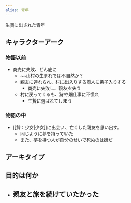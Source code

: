 ```yaml
---
alias: 青年
---
```

生贄に出された青年

## キャラクターアーク
### 物語以前
- 商売に失敗、どん底に
	- ~~山村の生まれでは不自然か？
	- 親友に連れられ、村に出入りする商人に弟子入りする
		- 商売に失敗し、親友を失う
	- 村に戻ってくるも、狩や畑仕事に不慣れ
		- 生贄に選ばれてしまう
### 物語の中
- [[贄：少女|少女]]に出会い、亡くした親友を思い出す。
	- 同じように夢を持っていた
	- また、夢を持つ人が自分のせいで死ぬのは嫌だ

## アーキタイプ


## 目的は何か
- 親友と旅を続けていたかった
	- 